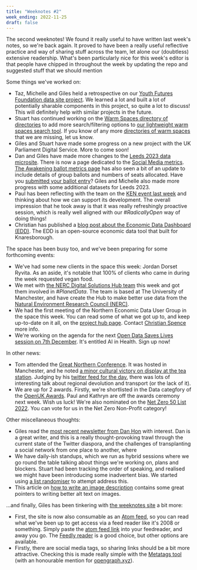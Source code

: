 ```yaml
---
title: "Weeknotes #2"
week_ending: 2022-11-25
draft: false
---
```

The second weeknotes! We found it really useful to have written last week's notes, so we're back again. It proved to have been a really useful reflective practice and way of sharing stuff across the team, let alone our (doubtless) extensive readership. What's been particularly nice for this week's editor is that people have chipped in throughout the week by updating the repo and suggested stuff that we should mention

Some things we've worked on:

* Taz, Michelle and Giles held a retrospective on our [Youth Futures Foundation data site project](https://data.youthfuturesfoundation.org). We learned a lot and built a lot of potentially sharable components in this project, so quite a lot to discuss! This will definitely help with similar projects in the future.
* Stuart has continued working on the [Warm Spaces directory of directories](https://open-innovations.org/blog/2022-11-24-finding-a-warm-space-this-winter) to add more search/filtering options to [our lightweight warm spaces search tool](https://open-innovations.github.io/warm-spaces/find). If you know of any more [directories of warm spaces](https://open-innovations.github.io/warm-spaces/find) that we are missing, let us know.
* Giles and Stuart have made some progress on a new project with the UK Parliament Digital Service. More to come soon!
* Dan and Giles have made more changes to the [Leeds 2023 data microsite](https://data.leeds2023.co.uk). There is now a page dedicated to the [Social Media metrics](https://data.leeds2023.co.uk/metrics/social-media/). [The Awakening ballot metrics page](https://data.leeds2023.co.uk/metrics/ballot/) has also seen a bit of an update to include details of group ballots and numbers of seats allocated.
Have you [submitted your ballot entry](https://leeds2023.co.uk/whats-on/the-awakening/enter-the-ballot)?
Giles and Michelle also made more progress with some additional datasets for Leeds 2023.
* Paul has been reflecting with the team on the [KEN event last week](https://spotlight.leeds.ac.uk/knowledge-equity-network/index.html) and thinking about how we can support its development. The overall impression that he took away is that it was really refreshingly proactive session, which is really well aligned with our _#RadicallyOpen_ way of doing things!
* Christian has published a [blog post about the Economic Data Dashboard (EDD)](https://open-innovations.org/blog/2022-11-21-knaresborough-economic-dashboard). The EDD is an open-source economic data tool that built for Knaresborough.

The space has been busy too, and we've been preparing for some forthcoming events:

* We've had some new clients in the space this week: Jordan Dorset Ryvita. As an aside, it's notable that 100% of clients who came in during the week requested vegan food.
* We met with [the NERC Digital Solutions Hub team](https://www.digital-solutions.uk/) this week and got them involved in _#PlanetData_. The team is based at The University of Manchester, and have create the Hub to make better use data from the [Natural Environment Research Council (NERC)](https://www.ukri.org/councils/nerc/).
* We had the first meeting of the Northern Economic Data User Group in the space this week. You can read some of what we got up to, and keep up-to-date on it all, on the [project hub page](https://open-innovations.org/projects/northern-economic-data-user-group/). Contact [Christian Spence](mailto:christian.spence@open-innovations.org) more info.
* We're working on the agenda for the next [Open Data Saves Lives session on 7th December](https://opendatasaveslives.org/events/session-36-AI). It's entitled AI in Health. Sign up now!

In other news:

* Tom attended the [Great Northern Conference](https://www.greatnorthernconference.co.uk/). It was hosted in Manchester, and he noted [a minor cultural victory on display at the tea station](https://twitter.com/thomasforth/status/1595344290301050880?s=20&t=LbnzDR694G2mQaVGEmh6Gw). Judging by his [twitter feed for the day](https://twitter.com/search?q=(from%3Athomasforth)%20until%3A2022-11-24%20since%3A2022-11-23&src=typed_query), there was lots of interesting talk about regional devolution and transport (or the lack of it).
* We are up for 2 awards. Firstly, we're shortlisted in the Data categfory of the [OpenUK Awards](https://openuk.uk/openuk-awards/). Paul and Kathryn are off the awards ceremony next week. Wish us luck! We're also nominated on the [Net Zero 50 List 2022](https://www.netzero50.uk/vote). You can vote for us in the Net Zero Non-Profit category!

Other miscellaneous thoughts:

* Giles read the [most recent newsletter from Dan Hon](https://newsletter.danhon.com/archive/s13e23-colliders-speedrunning-benevolent/
) with interest. Dan is a great writer, and this is a really thought-provoking trawl through the current state of the Twitter diaspora, and the challenges of transplanting a social network from one place to another, where 
* We have daily-ish standups, which we run as hybrid sessions where we go round the table talking about things we're working on, plans and blockers. Stuart had been tracking the order of speaking, and realised we might have been introducing some inadvertent bias. We started using [a list randomiser](https://www.random.org/lists/) to attempt address this.
* This article on [how to write an image description](https://uxdesign.cc/how-to-write-an-image-description-2f30d3bf5546) contains some great pointers to writing better alt text on images.

...and finally, Giles has been tinkering with [the weeknotes site](https://weeknotes.open-innovations.org) a bit more:

* First, the site is now also consumable as an [Atom feed](https://validator.w3.org/feed/docs/atom.html), so you can read what we've been up to get access via a feed reader like it's 2008 or something. Simply paste the [atom feed link](/atom.xml) into your feedreader, and away you go. The [Feedly reader](https://feedly.com) is a good choice, but other options are available.
* Firstly, there are social media tags, so sharing links should be a bit more attractive. Checking this is made really simple with the [Metatags tool](https://metatags.io/) (with an honourable mention for [opengraph.xyz](https://www.opengraph.xyz/)).
